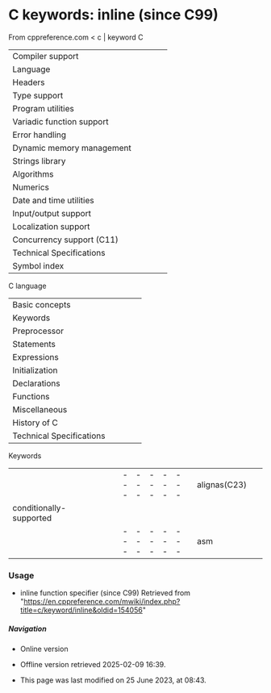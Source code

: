 # C keywords: inline (since C99)

From cppreference.com
< c‎ | keyword
 C

|  |  |  |  |  |
| --- | --- | --- | --- | --- |
| Compiler support | | | | |
| Language | | | | |
| Headers | | | | |
| Type support | | | | |
| Program utilities | | | | |
| Variadic function support | | | | |
| Error handling | | | | |
| Dynamic memory management | | | | |
| Strings library | | | | |
| Algorithms | | | | |
| Numerics | | | | |
| Date and time utilities | | | | |
| Input/output support | | | | |
| Localization support | | | | |
| Concurrency support (C11) | | | | |
| Technical Specifications | | | | |
| Symbol index | | | | |

 C language

|  |  |  |  |  |
| --- | --- | --- | --- | --- |
| Basic concepts | | | | |
| Keywords | | | | |
| Preprocessor | | | | |
| Statements | | | | |
| Expressions | | | | |
| Initialization | | | | |
| Declarations | | | | |
| Functions | | | | |
| Miscellaneous | | | | |
| History of C | | | | |
| Technical Specifications | | | | |

 Keywords

|  |  |  |  |  |  |  |  |  |  |  |  |  |  |  |  |  |  |  |  |  |  |  |  |  |  |  |  |  |  |  |  |  |  |  |  |  |  |  |  |  |  |  |  |  |  |  |  |  |  |  |  |  |  |  |  |  |  |  |  |  |  |  |  |  |  |  |  |  |  |  |  |  |  |  |  |  |  |  |  |  |  |  |  |  |  |  |  |  |  |  |  |  |  |  |  |  |  |  |  |  |  |  |  |  |  |  |  |  |  |  |  |  |  |  |  |  |  |  |  |  |  |  |  |  |  |  |  |  |  |  |  |  |  |  |  |  |  |  |  |  |  |  |  |  |  |  |  |  |  |  |  |  |  |  |  |  |  |  |  |  |  |  |  |  |  |  |  |  |  |  |  |  |  |  |  |  |  |  |  |  |  |  |  |  |  |  |  |  |  |  |  |  |  |  |  |  |  |  |  |  |  |  |  |  |  |  |  |  |  |  |  |  |  |  |  |  |  |  |  |  |  |  |  |  |  |  |  |  |  |  |  |  |  |  |  |  |  |  |  |  |  |  |  |  |  |  |  |  |  |  |  |  |  |  |  |  |  |  |  |  |  |  |  |  |  |  |  |  |  |  |  |  |  |  |  |  |  |  |  |  |  |  |  |  |  |  |  |  |  |  |  |  |  |  |  |  |  |  |
| --- | --- | --- | --- | --- | --- | --- | --- | --- | --- | --- | --- | --- | --- | --- | --- | --- | --- | --- | --- | --- | --- | --- | --- | --- | --- | --- | --- | --- | --- | --- | --- | --- | --- | --- | --- | --- | --- | --- | --- | --- | --- | --- | --- | --- | --- | --- | --- | --- | --- | --- | --- | --- | --- | --- | --- | --- | --- | --- | --- | --- | --- | --- | --- | --- | --- | --- | --- | --- | --- | --- | --- | --- | --- | --- | --- | --- | --- | --- | --- | --- | --- | --- | --- | --- | --- | --- | --- | --- | --- | --- | --- | --- | --- | --- | --- | --- | --- | --- | --- | --- | --- | --- | --- | --- | --- | --- | --- | --- | --- | --- | --- | --- | --- | --- | --- | --- | --- | --- | --- | --- | --- | --- | --- | --- | --- | --- | --- | --- | --- | --- | --- | --- | --- | --- | --- | --- | --- | --- | --- | --- | --- | --- | --- | --- | --- | --- | --- | --- | --- | --- | --- | --- | --- | --- | --- | --- | --- | --- | --- | --- | --- | --- | --- | --- | --- | --- | --- | --- | --- | --- | --- | --- | --- | --- | --- | --- | --- | --- | --- | --- | --- | --- | --- | --- | --- | --- | --- | --- | --- | --- | --- | --- | --- | --- | --- | --- | --- | --- | --- | --- | --- | --- | --- | --- | --- | --- | --- | --- | --- | --- | --- | --- | --- | --- | --- | --- | --- | --- | --- | --- | --- | --- | --- | --- | --- | --- | --- | --- | --- | --- | --- | --- | --- | --- | --- | --- | --- | --- | --- | --- | --- | --- | --- | --- | --- | --- | --- | --- | --- | --- | --- | --- | --- | --- | --- | --- | --- | --- | --- | --- | --- | --- | --- | --- | --- | --- | --- | --- | --- | --- | --- | --- | --- | --- | --- | --- | --- | --- | --- | --- | --- | --- | --- | --- | --- | --- | --- | --- | --- | --- | --- | --- | --- | --- | --- | --- | --- | --- |
| |  |  |  |  |  | | --- | --- | --- | --- | --- | | alignas(C23) | | | | | | alignof(C23) | | | | | | auto | | | | | | bool(C23) | | | | | | break | | | | | | case | | | | | | char | | | | | | const | | | | | | constexpr(C23) | | | | | | continue | | | | | | default | | | | | | do | | | | | | double | | | | | | else | | | | | | enum | | | | | | |  |  |  |  |  | | --- | --- | --- | --- | --- | | extern | | | | | | false(C23) | | | | | | float | | | | | | for | | | | | | goto | | | | | | if | | | | | | ****inline****(C99) | | | | | | int | | | | | | long | | | | | | nullptr(C23) | | | | | | register | | | | | | restrict(C99) | | | | | | return | | | | | | short | | | | | | signed | | | | | | |  |  |  |  |  | | --- | --- | --- | --- | --- | | sizeof | | | | | | static | | | | | | static_assert(C23) | | | | | | struct | | | | | | switch | | | | | | thread_local(C23) | | | | | | true(C23) | | | | | | typedef | | | | | | typeof(C23) | | | | | | typeof_unqual(C23) | | | | | | union | | | | | | unsigned | | | | | | void | | | | | | volatile | | | | | | while | | | | | | |  |  |  |  |  | | --- | --- | --- | --- | --- | | _Alignas(C11\*) | | | | | | _Alignof(C11\*) | | | | | | _Atomic(C11) | | | | | | _BigInt")(C23) | | | | | | _Bool(C99\*) | | | | | | _Complex(C99) | | | | | | _Decimal128(C23) | | | | | | _Decimal32(C23) | | | | | | _Decimal64(C23) | | | | | | _Generic(C11) | | | | | | _Imaginary(C99) | | | | | | _Noreturn(C11\*) | | | | | | _Static_assert(C11\*) | | | | | | _Thread_local(C11\*) | | | | | |
| conditionally-supported | | | | |
| |  |  |  |  |  | | --- | --- | --- | --- | --- | | asm | | | | | | |  |  |  |  |  | | --- | --- | --- | --- | --- | | fortran | | | | | |

### Usage

- inline function specifier (since C99)
Retrieved from "<https://en.cppreference.com/mwiki/index.php?title=c/keyword/inline&oldid=154056>"

##### Navigation

- Online version
- Offline version retrieved 2025-02-09 16:39.

- This page was last modified on 25 June 2023, at 08:43.